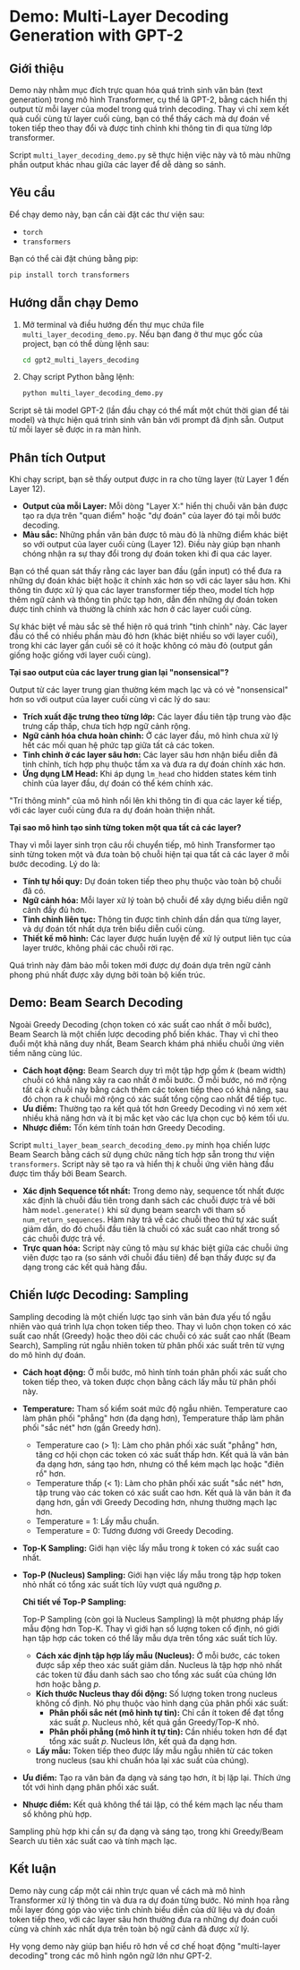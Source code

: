 # Demo: Multi-Layer Decoding Generation with GPT-2

## Giới thiệu

Demo này nhằm mục đích trực quan hóa quá trình sinh văn bản (text generation) trong mô hình Transformer, cụ thể là GPT-2, bằng cách hiển thị output từ mỗi layer của model trong quá trình decoding. Thay vì chỉ xem kết quả cuối cùng từ layer cuối cùng, bạn có thể thấy cách mà dự đoán về token tiếp theo thay đổi và được tinh chỉnh khi thông tin đi qua từng lớp transformer.

Script `multi_layer_decoding_demo.py` sẽ thực hiện việc này và tô màu những phần output khác nhau giữa các layer để dễ dàng so sánh.

## Yêu cầu

Để chạy demo này, bạn cần cài đặt các thư viện sau:

-   `torch`
-   `transformers`

Bạn có thể cài đặt chúng bằng pip:

```bash
pip install torch transformers
```

## Hướng dẫn chạy Demo

1.  Mở terminal và điều hướng đến thư mục chứa file `multi_layer_decoding_demo.py`. Nếu bạn đang ở thư mục gốc của project, bạn có thể dùng lệnh sau:

    ```bash
    cd gpt2_multi_layers_decoding
    ```

2.  Chạy script Python bằng lệnh:

    ```bash
    python multi_layer_decoding_demo.py
    ```

Script sẽ tải model GPT-2 (lần đầu chạy có thể mất một chút thời gian để tải model) và thực hiện quá trình sinh văn bản với prompt đã định sẵn. Output từ mỗi layer sẽ được in ra màn hình.

## Phân tích Output

Khi chạy script, bạn sẽ thấy output được in ra cho từng layer (từ Layer 1 đến Layer 12).

-   **Output của mỗi Layer:** Mỗi dòng "Layer X:" hiển thị chuỗi văn bản được tạo ra dựa trên "quan điểm" hoặc "dự đoán" của layer đó tại mỗi bước decoding.
-   **Màu sắc:** Những phần văn bản được tô màu đỏ là những điểm khác biệt so với output của layer cuối cùng (Layer 12). Điều này giúp bạn nhanh chóng nhận ra sự thay đổi trong dự đoán token khi đi qua các layer.

Bạn có thể quan sát thấy rằng các layer ban đầu (gần input) có thể đưa ra những dự đoán khác biệt hoặc ít chính xác hơn so với các layer sâu hơn. Khi thông tin được xử lý qua các layer transformer tiếp theo, model tích hợp thêm ngữ cảnh và thông tin phức tạp hơn, dẫn đến những dự đoán token được tinh chỉnh và thường là chính xác hơn ở các layer cuối cùng.

Sự khác biệt về màu sắc sẽ thể hiện rõ quá trình "tinh chỉnh" này. Các layer đầu có thể có nhiều phần màu đỏ hơn (khác biệt nhiều so với layer cuối), trong khi các layer gần cuối sẽ có ít hoặc không có màu đỏ (output gần giống hoặc giống với layer cuối cùng).

**Tại sao output của các layer trung gian lại "nonsensical"?**

Output từ các layer trung gian thường kém mạch lạc và có vẻ "nonsensical" hơn so với output của layer cuối cùng vì các lý do sau:

*   **Trích xuất đặc trưng theo từng lớp:** Các layer đầu tiên tập trung vào đặc trưng cấp thấp, chưa tích hợp ngữ cảnh rộng.
*   **Ngữ cảnh hóa chưa hoàn chỉnh:** Ở các layer đầu, mô hình chưa xử lý hết các mối quan hệ phức tạp giữa tất cả các token.
*   **Tinh chỉnh ở các layer sâu hơn:** Các layer sâu hơn nhận biểu diễn đã tinh chỉnh, tích hợp phụ thuộc tầm xa và đưa ra dự đoán chính xác hơn.
*   **Ứng dụng LM Head:** Khi áp dụng `lm_head` cho hidden states kém tinh chỉnh của layer đầu, dự đoán có thể kém chính xác.

"Trí thông minh" của mô hình nổi lên khi thông tin đi qua các layer kế tiếp, với các layer cuối cùng đưa ra dự đoán hoàn thiện nhất.

**Tại sao mô hình tạo sinh từng token một qua tất cả các layer?**

Thay vì mỗi layer sinh trọn câu rồi chuyển tiếp, mô hình Transformer tạo sinh từng token một và đưa toàn bộ chuỗi hiện tại qua tất cả các layer ở mỗi bước decoding. Lý do là:

*   **Tính tự hồi quy:** Dự đoán token tiếp theo phụ thuộc vào toàn bộ chuỗi đã có.
*   **Ngữ cảnh hóa:** Mỗi layer xử lý toàn bộ chuỗi để xây dựng biểu diễn ngữ cảnh đầy đủ hơn.
*   **Tinh chỉnh liên tục:** Thông tin được tinh chỉnh dần dần qua từng layer, và dự đoán tốt nhất dựa trên biểu diễn cuối cùng.
*   **Thiết kế mô hình:** Các layer được huấn luyện để xử lý output liên tục của layer trước, không phải các chuỗi rời rạc.

Quá trình này đảm bảo mỗi token mới được dự đoán dựa trên ngữ cảnh phong phú nhất được xây dựng bởi toàn bộ kiến trúc.

## Demo: Beam Search Decoding

Ngoài Greedy Decoding (chọn token có xác suất cao nhất ở mỗi bước), Beam Search là một chiến lược decoding phổ biến khác. Thay vì chỉ theo đuổi một khả năng duy nhất, Beam Search khám phá nhiều chuỗi ứng viên tiềm năng cùng lúc.

-   **Cách hoạt động:** Beam Search duy trì một tập hợp gồm $k$ (beam width) chuỗi có khả năng xảy ra cao nhất ở mỗi bước. Ở mỗi bước, nó mở rộng tất cả $k$ chuỗi này bằng cách thêm các token tiếp theo có khả năng, sau đó chọn ra $k$ chuỗi mở rộng có xác suất tổng cộng cao nhất để tiếp tục.
-   **Ưu điểm:** Thường tạo ra kết quả tốt hơn Greedy Decoding vì nó xem xét nhiều khả năng hơn và ít bị mắc kẹt vào các lựa chọn cục bộ kém tối ưu.
-   **Nhược điểm:** Tốn kém tính toán hơn Greedy Decoding.

Script `multi_layer_beam_search_decoding_demo.py` minh họa chiến lược Beam Search bằng cách sử dụng chức năng tích hợp sẵn trong thư viện `transformers`. Script này sẽ tạo ra và hiển thị $k$ chuỗi ứng viên hàng đầu được tìm thấy bởi Beam Search.

-   **Xác định Sequence tốt nhất:** Trong demo này, sequence tốt nhất được xác định là chuỗi đầu tiên trong danh sách các chuỗi được trả về bởi hàm `model.generate()` khi sử dụng beam search với tham số `num_return_sequences`. Hàm này trả về các chuỗi theo thứ tự xác suất giảm dần, do đó chuỗi đầu tiên là chuỗi có xác suất cao nhất trong số các chuỗi được trả về.
-   **Trực quan hóa:** Script này cũng tô màu sự khác biệt giữa các chuỗi ứng viên được tạo ra (so sánh với chuỗi đầu tiên) để bạn thấy được sự đa dạng trong các kết quả hàng đầu.

## Chiến lược Decoding: Sampling

Sampling decoding là một chiến lược tạo sinh văn bản đưa yếu tố ngẫu nhiên vào quá trình lựa chọn token tiếp theo. Thay vì luôn chọn token có xác suất cao nhất (Greedy) hoặc theo dõi các chuỗi có xác suất cao nhất (Beam Search), Sampling rút ngẫu nhiên token từ phân phối xác suất trên từ vựng do mô hình dự đoán.

-   **Cách hoạt động:** Ở mỗi bước, mô hình tính toán phân phối xác suất cho token tiếp theo, và token được chọn bằng cách lấy mẫu từ phân phối này.
-   **Temperature:** Tham số kiểm soát mức độ ngẫu nhiên. Temperature cao làm phân phối "phẳng" hơn (đa dạng hơn), Temperature thấp làm phân phối "sắc nét" hơn (gần Greedy hơn).
    - Temperature cao (> 1): Làm cho phân phối xác suất "phẳng" hơn, tăng cơ hội chọn các token có xác suất thấp hơn. Kết quả là văn bản đa dạng hơn, sáng tạo hơn, nhưng có thể kém mạch lạc hoặc "điên rồ" hơn.
    - Temperature thấp (< 1): Làm cho phân phối xác suất "sắc nét" hơn, tập trung vào các token có xác suất cao hơn. Kết quả là văn bản ít đa dạng hơn, gần với Greedy Decoding hơn, nhưng thường mạch lạc hơn.
    - Temperature = 1: Lấy mẫu chuẩn.
    - Temperature = 0: Tương đương với Greedy Decoding.
-   **Top-K Sampling:** Giới hạn việc lấy mẫu trong $k$ token có xác suất cao nhất.
-   **Top-P (Nucleus) Sampling:** Giới hạn việc lấy mẫu trong tập hợp token nhỏ nhất có tổng xác suất tích lũy vượt quá ngưỡng $p$.

    **Chi tiết về Top-P Sampling:**

    Top-P Sampling (còn gọi là Nucleus Sampling) là một phương pháp lấy mẫu động hơn Top-K. Thay vì giới hạn số lượng token cố định, nó giới hạn tập hợp các token có thể lấy mẫu dựa trên tổng xác suất tích lũy.

    -   **Cách xác định tập hợp lấy mẫu (Nucleus):** Ở mỗi bước, các token được sắp xếp theo xác suất giảm dần. Nucleus là tập hợp nhỏ nhất các token từ đầu danh sách sao cho tổng xác suất của chúng lớn hơn hoặc bằng $p$.
    -   **Kích thước Nucleus thay đổi động:** Số lượng token trong nucleus không cố định. Nó phụ thuộc vào hình dạng của phân phối xác suất:
        -   **Phân phối sắc nét (mô hình tự tin):** Chỉ cần ít token để đạt tổng xác suất $p$. Nucleus nhỏ, kết quả gần Greedy/Top-K nhỏ.
        -   **Phân phối phẳng (mô hình ít tự tin):** Cần nhiều token hơn để đạt tổng xác suất $p$. Nucleus lớn, kết quả đa dạng hơn.
    -   **Lấy mẫu:** Token tiếp theo được lấy mẫu ngẫu nhiên từ các token trong nucleus (sau khi chuẩn hóa lại xác suất của chúng).

-   **Ưu điểm:** Tạo ra văn bản đa dạng và sáng tạo hơn, ít bị lặp lại. Thích ứng tốt với hình dạng phân phối xác suất.
-   **Nhược điểm:** Kết quả không thể tái lập, có thể kém mạch lạc nếu tham số không phù hợp.

Sampling phù hợp khi cần sự đa dạng và sáng tạo, trong khi Greedy/Beam Search ưu tiên xác suất cao và tính mạch lạc.

## Kết luận

Demo này cung cấp một cái nhìn trực quan về cách mà mô hình Transformer xử lý thông tin và đưa ra dự đoán từng bước. Nó minh họa rằng mỗi layer đóng góp vào việc tinh chỉnh biểu diễn của dữ liệu và dự đoán token tiếp theo, với các layer sâu hơn thường đưa ra những dự đoán cuối cùng và chính xác nhất dựa trên toàn bộ ngữ cảnh đã được xử lý.

Hy vọng demo này giúp bạn hiểu rõ hơn về cơ chế hoạt động "multi-layer decoding" trong các mô hình ngôn ngữ lớn như GPT-2.
